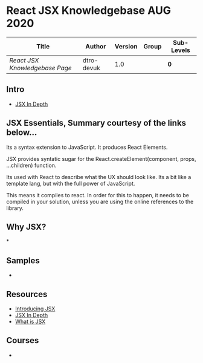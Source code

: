 # React JSX Knowledgebase AUG 2020

| Title                          | Author     | Version | Group | Sub-Levels |
| ------------------------------ | ---------- | ------- | ----- | ---------- |
| _React JSX Knowledgebase Page_ | dtro-devuk | 1.0     |       | **0**      |

## Intro

- [JSX In Depth](https://reactjs.org/docs/jsx-in-depth.html)

## JSX Essentials, Summary courtesy of the links below...

Its a syntax extension to JavaScript. It produces React Elements.

JSX provides syntatic sugar for the React.createElement(component, props, ...children) function.

Its used with React to describe what the UX should look like.
Its a bit like a template lang, but with the full power of JavaScript.

This means it compiles to react. In order for this to happen, it needs to be compiled in your solution, unless
you are using the online references to the library.

## Why JSX?

\*[]()

## Samples

- []()

## Resources

- [Introducing JSX](https://reactjs.org/docs/introducing-jsx.html)
- [JSX In Depth](https://reactjs.org/docs/jsx-in-depth.html)
- [What is JSX](https://www.reactenlightenment.com/react-jsx/5.1.html)

## Courses

- []()
